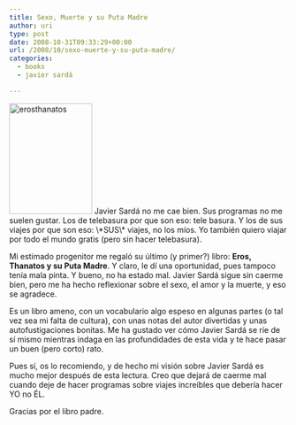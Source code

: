 ```yaml
---
title: Sexo, Muerte y su Puta Madre
author: uri
type: post
date: 2008-10-31T09:33:29+00:00
url: /2008/10/sexo-muerte-y-su-puta-madre/
categories:
  - books
  - javier sardá

---
```

<img src="/wp-content/uploads/2009/04/erosthanatos.jpg" alt="erosthanatos" title="erosthanatos" width="150" height="200" class="aligncenter size-full wp-image-367" />  
Javier Sardá</span> no me cae bien. Sus programas no me suelen gustar. Los de telebasura por que son eso: tele basura. Y los de sus viajes por que son eso: \*SUS\* viajes, no los míos. Yo también quiero viajar por todo el mundo gratis (pero sin hacer telebasura).

Mi estimado progenitor me regaló su último (y primer?) libro: <span style="font-weight:bold;">Eros, Thanatos y su Puta Madre</span>. Y claro, le dí una oportunidad, pues tampoco tenía mala pinta. Y bueno, no ha estado mal. Javier Sardá sigue sin caerme bien, pero me ha hecho reflexionar sobre el sexo, el amor y la muerte, y eso se agradece.

Es un libro ameno, con un vocabulario algo espeso en algunas partes (o tal vez sea mi falta de cultura), con unas notas del autor divertidas y unas autofustigaciones bonitas. Me ha gustado ver cómo Javier Sardá se ríe de sí mismo mientras indaga en las profundidades de esta vida y te hace pasar un buen (pero corto) rato.

Pues sí, os lo recomiendo, y de hecho mi visión sobre Javier Sardá es mucho mejor después de esta lectura. Creo que dejará de caerme mal cuando deje de hacer programas sobre viajes increíbles que debería hacer YO no ÉL.

Gracias por el libro padre.